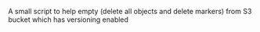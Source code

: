 
A small script to help empty (delete all objects and delete markers) from S3 bucket which has versioning enabled